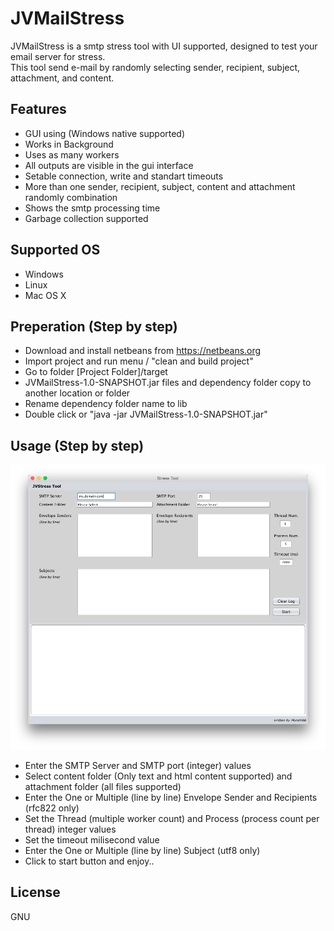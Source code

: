 # JVMailStress

JVMailStress is a smtp stress tool with UI supported, designed to test your email server for stress.<br>
This tool send e-mail by randomly selecting sender, recipient, subject, attachment, and content.<br>


Features
--------
  - GUI using (Windows native supported)
  - Works in Background
  - Uses as many workers
  - All outputs are visible in the gui interface
  - Setable connection, write and standart timeouts
  - More than one sender, recipient, subject, content and attachment randomly combination
  - Shows the smtp processing time
  - Garbage collection supported


Supported OS
------------
  - Windows
  - Linux
  - Mac OS X


Preperation (Step by step)
--------------------------
 - Download and install netbeans from https://netbeans.org
 - Import project and run menu / "clean and build project"
 - Go to folder [Project Folder]/target
 - JVMailStress-1.0-SNAPSHOT.jar files and dependency folder copy to another location or folder
 - Rename dependency folder name to lib
 - Double click or "java -jar JVMailStress-1.0-SNAPSHOT.jar" 


Usage (Step by step)
--------------------

![ScreenShot](/screenshot.png)

 - Enter the SMTP Server and SMTP port (integer) values
 - Select content folder (Only text and html content supported) and attachment folder (all files supported)
 - Enter the One or Multiple (line by line) Envelope Sender and Recipients (rfc822 only)
 - Set the Thread (multiple worker count) and Process (process count per thread) integer values
 - Set the timeout milisecond value
 - Enter the One or Multiple (line by line) Subject (utf8 only)
 - Click to start button and enjoy..


License
-------

GNU
